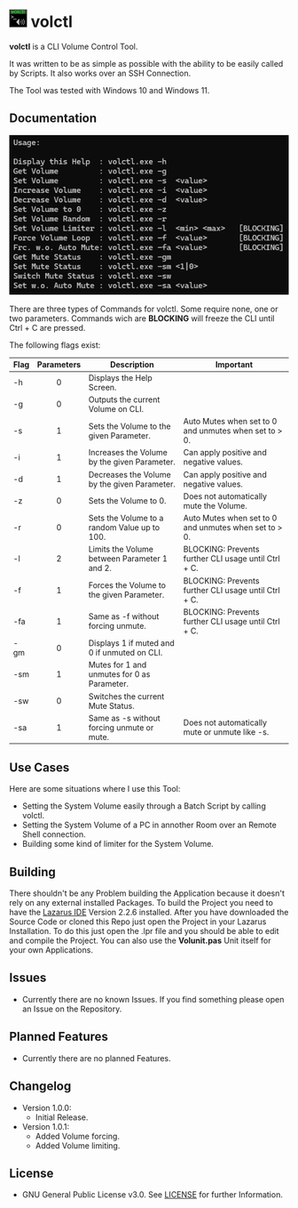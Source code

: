 # ![Logo](./Icon.png?raw=true) volctl

**volctl** is a CLI Volume Control Tool.

It was written to be as simple as possible with the ability to be easily called by Scripts.
It also works over an SSH Connection.

The Tool was tested with Windows 10 and Windows 11.

## Documentation

![CLI Screenshot](./Images/volctl%2001.png?raw=true)

There are three types of Commands for volctl.
Some require none, one or two parameters.
Commands wich are **BLOCKING** will freeze the CLI until Ctrl + C are pressed. 

The following flags exist:

| Flag | Parameters |             Description                      | Important |
|------|:----------:|----------------------------------------------|-----------|
| -h   |     0      | Displays the Help Screen.                    |           |
| -g   |     0      | Outputs the current Volume on CLI.           |           |
| -s   |     1      | Sets the Volume to the given Parameter.      | Auto Mutes when set to 0 and unmutes when set to > 0. |
| -i   |     1      | Increases the Volume by the given Parameter. | Can apply positive and negative values.               |
| -d   |     1      | Decreases the Volume by the given Parameter. | Can apply positive and negative values.               |
| -z   |     0      | Sets the Volume to 0.                        | Does not automatically mute the Volume.               |
| -r   |     0      | Sets the Volume to a random Value up to 100. | Auto Mutes when set to 0 and unmutes when set to > 0. |
| -l   |     2      | Limits the Volume between Parameter 1 and 2. | BLOCKING: Prevents further CLI usage until Ctrl + C.  |
| -f   |     1      | Forces the Volume to the given Parameter.    | BLOCKING: Prevents further CLI usage until Ctrl + C.  |
| -fa  |     1      | Same as -f without forcing unmute.           | BLOCKING: Prevents further CLI usage until Ctrl + C.  |
| -gm  |     0      | Displays 1 if muted and 0 if unmuted on CLI. |           |
| -sm  |     1      | Mutes for 1 and unmutes for 0 as Parameter.  |           |
| -sw  |     0      | Switches the current Mute Status.            |           |
| -sa  |     1      | Same as -s without forcing unmute or mute.   | Does not automatically mute or unmute like -s.        |

## Use Cases

Here are some situations where I use this Tool:

* Setting the System Volume easily through a Batch Script by calling volctl.
* Setting the System Volume of a PC in annother Room over an Remote Shell connection.
* Building some kind of limiter for the System Volume.

## Building

There shouldn't be any Problem building the Application because it doesn't rely on any external installed Packages.
To build the Project you need to have the [Lazarus IDE](https://www.lazarus-ide.org/) Version 2.2.6 installed.
After you have downloaded the Source Code or cloned this Repo just open the Project in your Lazarus Installation.
To do this just open the .lpr file and you should be able to edit and compile the Project.
You can also use the **Volunit.pas** Unit itself for your own Applications.

## Issues

* Currently there are no known Issues. If you find something please open an Issue on the Repository.

## Planned Features

* Currently there are no planned Features.

## Changelog

* Version 1.0.0:
  * Initial Release.
* Version 1.0.1:
  * Added Volume forcing.
  * Added Volume limiting.

## License

* GNU General Public License v3.0. See [LICENSE](./LICENSE) for further Information.
